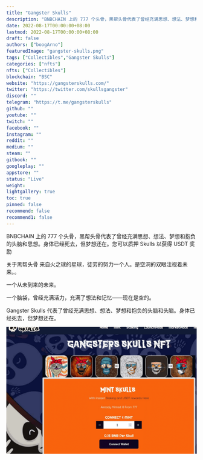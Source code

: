```yaml
---
title: "Gangster Skulls"
description: "BNBCHAIN 上的 777 个头骨，黑帮头骨代表了曾经充满思想、想法、梦想和抱负的头脑和思想。"
date: 2022-08-17T00:00:00+08:00
lastmod: 2022-08-17T00:00:00+08:00
draft: false
authors: ["boogArno"]
featuredImage: "gangster-skulls.png"
tags: ["Collectibles","Gangster Skulls"]
categories: ["nfts"]
nfts: ["Collectibles"]
blockchain: "BSC"
website: "https://gangsterskulls.com/"
twitter: "https://twitter.com/skullsgangster"
discord: ""
telegram: "https://t.me/gangsterskulls"
github: ""
youtube: ""
twitch: ""
facebook: ""
instagram: ""
reddit: ""
medium: ""
steam: ""
gitbook: ""
googleplay: ""
appstore: ""
status: "Live"
weight: 
lightgallery: true
toc: true
pinned: false
recommend: false
recommend1: false
---
```

BNBCHAIN 上的 777 个头骨，黑帮头骨代表了曾经充满思想、想法、梦想和抱负的头脑和思想。身体已经死去，但梦想还在。您可以质押 Skulls 以获得 USDT 奖励

关于黑帮头骨
来自火之球的星球，徒劳的努力一个人。是空洞的双眼注视着未来。。

一个从未到来的未来。

一个脑袋，曾经充满活力，充满了想法和记忆——现在是空的。


Gangster Skulls 代表了曾经充满思想、想法、梦想和抱负的头脑和头脑。身体已经死去，但梦想还在。

![gangsterskulls-dapp-collectibles-bsc-image1_301775f3faefaf1ff07c959c9ae0d80a](gangsterskulls-dapp-collectibles-bsc-image1_301775f3faefaf1ff07c959c9ae0d80a.png)
